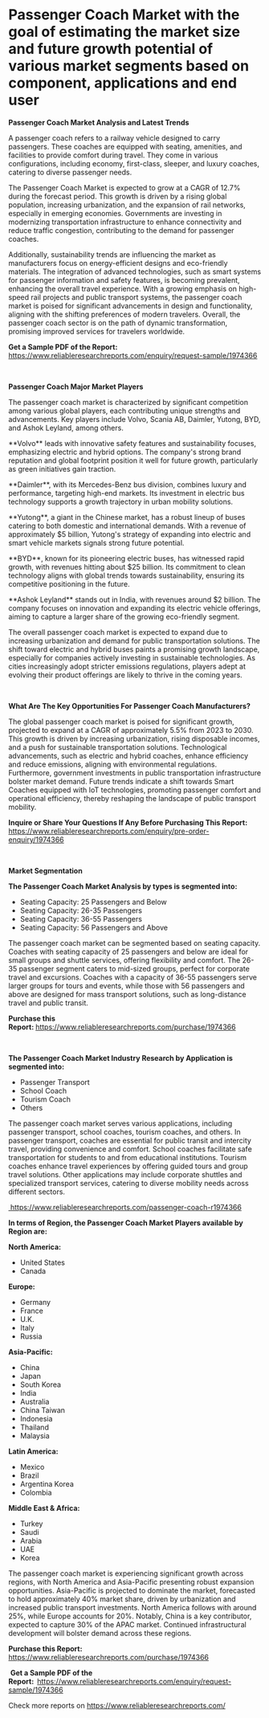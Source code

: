 <p><h1>Passenger Coach Market with the goal of estimating the market size and future growth potential of various market segments based on component, applications and end user</h1></p><p><strong>Passenger Coach Market Analysis and Latest Trends</strong></p>
<p><p>A passenger coach refers to a railway vehicle designed to carry passengers. These coaches are equipped with seating, amenities, and facilities to provide comfort during travel. They come in various configurations, including economy, first-class, sleeper, and luxury coaches, catering to diverse passenger needs.</p><p>The Passenger Coach Market is expected to grow at a CAGR of 12.7% during the forecast period. This growth is driven by a rising global population, increasing urbanization, and the expansion of rail networks, especially in emerging economies. Governments are investing in modernizing transportation infrastructure to enhance connectivity and reduce traffic congestion, contributing to the demand for passenger coaches.</p><p>Additionally, sustainability trends are influencing the market as manufacturers focus on energy-efficient designs and eco-friendly materials. The integration of advanced technologies, such as smart systems for passenger information and safety features, is becoming prevalent, enhancing the overall travel experience. With a growing emphasis on high-speed rail projects and public transport systems, the passenger coach market is poised for significant advancements in design and functionality, aligning with the shifting preferences of modern travelers. Overall, the passenger coach sector is on the path of dynamic transformation, promising improved services for travelers worldwide.</p></p>
<p><strong>Get a Sample PDF of the Report:&nbsp;</strong> <a href="https://www.reliableresearchreports.com/enquiry/request-sample/1974366?utm_campaign=3323&utm_medium=2&utm_source=Github&utm_content=ia&utm_term=30032025&utm_id=passenger-coach">https://www.reliableresearchreports.com/enquiry/request-sample/1974366</a></p>
<p>&nbsp;</p>
<p><strong>Passenger Coach Major Market Players</strong></p>
<p><p>The passenger coach market is characterized by significant competition among various global players, each contributing unique strengths and advancements. Key players include Volvo, Scania AB, Daimler, Yutong, BYD, and Ashok Leyland, among others.</p><p>**Volvo** leads with innovative safety features and sustainability focuses, emphasizing electric and hybrid options. The company's strong brand reputation and global footprint position it well for future growth, particularly as green initiatives gain traction. </p><p>**Daimler**, with its Mercedes-Benz bus division, combines luxury and performance, targeting high-end markets. Its investment in electric bus technology supports a growth trajectory in urban mobility solutions.</p><p>**Yutong**, a giant in the Chinese market, has a robust lineup of buses catering to both domestic and international demands. With a revenue of approximately $5 billion, Yutong's strategy of expanding into electric and smart vehicle markets signals strong future potential.</p><p>**BYD**, known for its pioneering electric buses, has witnessed rapid growth, with revenues hitting about $25 billion. Its commitment to clean technology aligns with global trends towards sustainability, ensuring its competitive positioning in the future. </p><p>**Ashok Leyland** stands out in India, with revenues around $2 billion. The company focuses on innovation and expanding its electric vehicle offerings, aiming to capture a larger share of the growing eco-friendly segment.</p><p>The overall passenger coach market is expected to expand due to increasing urbanization and demand for public transportation solutions. The shift toward electric and hybrid buses paints a promising growth landscape, especially for companies actively investing in sustainable technologies. As cities increasingly adopt stricter emissions regulations, players adept at evolving their product offerings are likely to thrive in the coming years.</p></p>
<p>&nbsp;</p>
<p><strong>What Are The Key Opportunities For Passenger Coach Manufacturers?</strong></p>
<p><p>The global passenger coach market is poised for significant growth, projected to expand at a CAGR of approximately 5.5% from 2023 to 2030. This growth is driven by increasing urbanization, rising disposable incomes, and a push for sustainable transportation solutions. Technological advancements, such as electric and hybrid coaches, enhance efficiency and reduce emissions, aligning with environmental regulations. Furthermore, government investments in public transportation infrastructure bolster market demand. Future trends indicate a shift towards Smart Coaches equipped with IoT technologies, promoting passenger comfort and operational efficiency, thereby reshaping the landscape of public transport mobility.</p></p>
<p><strong>Inquire or Share Your Questions If Any Before Purchasing This Report:</strong> <a href="https://www.reliableresearchreports.com/enquiry/pre-order-enquiry/1974366?utm_campaign=3323&utm_medium=2&utm_source=Github&utm_content=ia&utm_term=30032025&utm_id=passenger-coach">https://www.reliableresearchreports.com/enquiry/pre-order-enquiry/1974366</a></p>
<p>&nbsp;</p>
<p><strong>Market Segmentation</strong></p>
<p><strong>The Passenger Coach Market Analysis by types is segmented into:</strong></p>
<p><ul><li>Seating Capacity: 25 Passengers and Below</li><li>Seating Capacity: 26-35 Passengers</li><li>Seating Capacity: 36-55 Passengers</li><li>Seating Capacity: 56 Passengers and Above</li></ul></p>
<p><p>The passenger coach market can be segmented based on seating capacity. Coaches with seating capacity of 25 passengers and below are ideal for small groups and shuttle services, offering flexibility and comfort. The 26-35 passenger segment caters to mid-sized groups, perfect for corporate travel and excursions. Coaches with a capacity of 36-55 passengers serve larger groups for tours and events, while those with 56 passengers and above are designed for mass transport solutions, such as long-distance travel and public transit.</p></p>
<p><strong>Purchase this Report:&nbsp;</strong><a href="https://www.reliableresearchreports.com/purchase/1974366?utm_campaign=3323&utm_medium=2&utm_source=Github&utm_content=ia&utm_term=30032025&utm_id=passenger-coach">https://www.reliableresearchreports.com/purchase/1974366</a></p>
<p>&nbsp;</p>
<p><strong>The Passenger Coach Market Industry Research by Application is segmented into:</strong></p>
<p><ul><li>Passenger Transport</li><li>School Coach</li><li>Tourism Coach</li><li>Others</li></ul></p>
<p><p>The passenger coach market serves various applications, including passenger transport, school coaches, tourism coaches, and others. In passenger transport, coaches are essential for public transit and intercity travel, providing convenience and comfort. School coaches facilitate safe transportation for students to and from educational institutions. Tourism coaches enhance travel experiences by offering guided tours and group travel solutions. Other applications may include corporate shuttles and specialized transport services, catering to diverse mobility needs across different sectors.</p></p>
<p><a href="https://www.reliableresearchreports.com/passenger-coach-r1974366?utm_campaign=3323&utm_medium=2&utm_source=Github&utm_content=ia&utm_term=30032025&utm_id=passenger-coach">&nbsp;https://www.reliableresearchreports.com/passenger-coach-r1974366</a></p>
<p><strong>In terms of Region, the Passenger Coach Market Players available by Region are:</strong></p>
<p>
    <p> <strong> North America: </strong>
        <ul>
            <li>United States</li>
            <li>Canada</li>
        </ul>
        </p> 
    <p> <strong> Europe: </strong>
        <ul>
            <li>Germany</li>
            <li>France</li>
            <li>U.K.</li>
            <li>Italy</li>
            <li>Russia</li>
        </ul>
        </p> 
    <p> <strong> Asia-Pacific: </strong>
        <ul>
            <li>China</li>
            <li>Japan</li>
            <li>South Korea</li>
            <li>India</li>
            <li>Australia</li>
            <li>China Taiwan</li>
            <li>Indonesia</li>
            <li>Thailand</li>
            <li>Malaysia</li>
        </ul>
        </p> 
    <p> <strong> Latin America: </strong>
        <ul>
            <li>Mexico</li>
            <li>Brazil</li>
            <li>Argentina Korea</li>
            <li>Colombia</li>
        </ul>
        </p> 
    <p> <strong> Middle East & Africa: </strong>
        <ul>
            <li>Turkey</li>
            <li>Saudi</li>
            <li>Arabia</li>
            <li>UAE</li>
            <li>Korea</li>
        </ul>
    </p>
    </p>
<p><p>The passenger coach market is experiencing significant growth across regions, with North America and Asia-Pacific presenting robust expansion opportunities. Asia-Pacific is projected to dominate the market, forecasted to hold approximately 40% market share, driven by urbanization and increased public transport investments. North America follows with around 25%, while Europe accounts for 20%. Notably, China is a key contributor, expected to capture 30% of the APAC market. Continued infrastructural development will bolster demand across these regions.</p></p>
<p><strong>Purchase this Report: </strong><a href="https://www.reliableresearchreports.com/purchase/1974366?utm_campaign=3323&utm_medium=2&utm_source=Github&utm_content=ia&utm_term=30032025&utm_id=passenger-coach">https://www.reliableresearchreports.com/purchase/1974366</a></p>
<p>&nbsp;<strong>Get a Sample PDF of the Report:&nbsp;&nbsp;</strong><a href="https://www.reliableresearchreports.com/enquiry/request-sample/1974366?utm_campaign=3323&utm_medium=2&utm_source=Github&utm_content=ia&utm_term=30032025&utm_id=passenger-coach">https://www.reliableresearchreports.com/enquiry/request-sample/1974366</a></p>
<p><strong></strong></p>
<p>Check more reports on <a href="https://www.reliableresearchreports.com/?utm_campaign=3323&utm_medium=2&utm_source=Github&utm_content=ia&utm_term=30032025&utm_id=passenger-coach">https://www.reliableresearchreports.com/</a></p>
